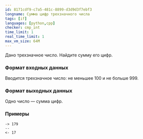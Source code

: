 ```yaml
---
id: 8171cdf9-c7a5-481c-8899-d3d9d3f7ebf3
longname: Сумма цифр трехзначного числа
tags: [if]
languages: [python,cpp]
checker: cmp_int
time_limit: 1
real_time_limit: 1
max_vm_size: 64M
---
```



Дано трехзначное число. Найдите сумму его цифр.

### Формат входных данных

Вводится трехзначное число: не меньшее 100 и не больше 999.

### Формат выходных данных

Одно число — сумма цифр.

### Примеры

```
-> 179
--
<- 17
```

